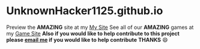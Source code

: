 # UnknownHacker1125.github.io
Preview the **AMAZING** site at my [My Site](https://unknownhacker1125.github.io/)
See all of our **AMAZING** games at my [Game Site](https://unknownhacker1125.github.io/Games)
**Also if you would like to help contribute to this project please [email me](mailto:unknownhacker1125@gmail.com) if you would like to help contribute**
**THANKS** :smile:
